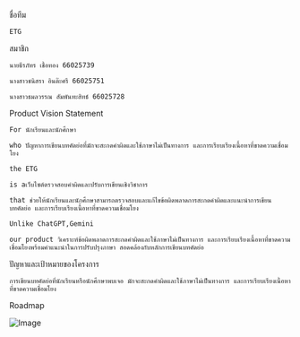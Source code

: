 ชื่อทีม 
  
    ETG
  
สมาชิก 
  
    นายธีรภัทร เชื้อทอง 66025739
  
    นางสาวชนิสรา อินต๊ะศรี 66025751
  
    นางสาวธมลวรรณ สัมพันทะสิทธ์ 66025728
  
Product Vision Statement 

    For นักเรียนและนักศึกษา
  
    who ปัญหาการเขียนบทคัดย่อที่มักจะสะกดคำผิดและใช้ภาษาไม่เป็นทางการ และการเรียบเรียงเนื้อหาที่ขาดความเชื่อมโยง
  
 	the ETG
  
 	is aเว็บไซต์ตรวจสอบคำผิดและปรับการเขียนเชิงวิชาการ
  
 	that ช่วยให้นักเรียนและนักศึกษาสามารถตรวจสอบและแก้ไขข้อผิดพลาดการสะกดคำผิดและเเนะนำการเขียนบทคัดย่อ และการเรียบเรียงเนื้อหาที่ขาดความเชื่อมโยง
  
 	Unlike ChatGPT,Gemini
  
    our product วิเคราะห์ข้อผิดพลาดการสะกดคำผิดและใช้ภาษาไม่เป็นทางการ และการเรียบเรียงเนื้อหาที่ขาดความเชื่อมโยงพร้อมคำแนะนำในการปรับปรุงภาษา สอดคล้องกับหลักการเขียนบทคัดย่อ
  

ปัญหาและเป้าหมายของโครงการ

    การเขียนบทคัดย่อที่นักเรียนหรือนักศึกษาพบเจอ มักจะสะกดคำผิดและใช้ภาษาไม่เป็นทางการ และการเรียบเรียงเนื้อหาที่ขาดความเชื่อมโยง 
    
Roadmap 

  ![Image](https://github.com/user-attachments/assets/ec10d938-0904-43a5-b22a-9bc73d439672)
